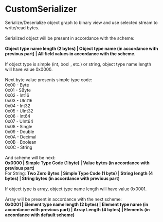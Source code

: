 # CustomSerializer
Serialize/Deserialize object graph to binary view and use selected stream to write/read bytes. <br/>
<br/>
Serialized object will be present in accordance with the scheme: <br/>
<br/>
<b>Object type name length (2 bytes) | Object type name (in accordance with previous part) | All field values in accordance with the scheme. <br/></b>
<br/>
If object type is simple (int, bool , etc.)  or string, object type name length will have value 0x0000. <br/>
<br/>
Next byte value presents simple type code: <br/>
  0x00 - Byte <br/>
  0x01 - SByte <br/>
  0x02 - Int16 <br/>
  0x03 - UInt16 <br/>
  0x04 - Int32 <br/>
  0x05 - UInt32 <br/>
  0x06 - Int64 <br/>
  0x07 - UInt64 <br/>
  0x08 - Single <br/>
  0x09 - Double <br/>
  0x0A - Decimal <br/>
  0x0B - Boolean <br/>
  0x0C - String <br/>
<br/>
And scheme will be next: <br/>
<b>0x0000 | Simple Type Code (1 byte) | Value bytes (in accordance with previous part)<br/></b>
For String: <b>Two Zero Bytes | Simple Type Code (1 byte) | String length (4 bytes) | String bytes (in accordance with previous part)<br/></b>
<br/>
If object type is array, object type name length will have value 0x0001.<br/>
<br/>
Array will be present in accordance with the next scheme:<br/>
<b>0x0001 | Element type name length (2 bytes) | Element type name (in accordance with previous part) | Array Length (4 bytes) | Elements (in accordance with default scheme)</b>
